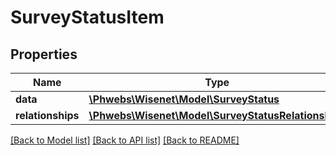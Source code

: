 # SurveyStatusItem

## Properties
Name | Type | Description | Notes
------------ | ------------- | ------------- | -------------
**data** | [**\Phwebs\Wisenet\Model\SurveyStatus**](SurveyStatus.md) |  | [optional] 
**relationships** | [**\Phwebs\Wisenet\Model\SurveyStatusRelationships**](SurveyStatusRelationships.md) |  | [optional] 

[[Back to Model list]](../../README.md#documentation-for-models) [[Back to API list]](../../README.md#documentation-for-api-endpoints) [[Back to README]](../../README.md)

